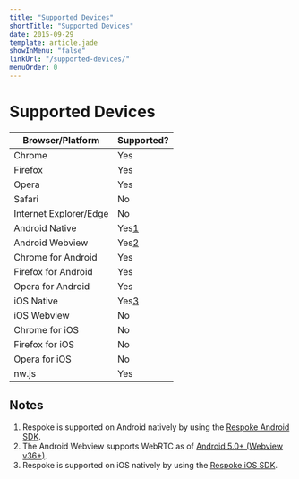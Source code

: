 ```yaml
---
title: "Supported Devices"
shortTitle: "Supported Devices"
date: 2015-09-29
template: article.jade
showInMenu: "false"
linkUrl: "/supported-devices/"
menuOrder: 0
---
```


# Supported Devices

<table class="supported-devices-matrix">
<thead>
  <tr>
    <th>Browser/Platform</th>
    <th>Supported?</th>
  </tr>
</thead>
<tbody>
  <tr>
    <td>Chrome</td>
    <td class="supported">Yes</td>
  </tr>
  <tr>
    <td>Firefox</td>
    <td class="supported">Yes</td>
  </tr>
  <tr>
    <td>Opera</td>
    <td class="supported">Yes</td>
  </tr>
  <tr>
    <td>Safari</td>
    <td class="not-supported">No</td>
  </tr>
  <tr>
    <td>Internet Explorer/Edge</td>
    <td class="not-supported">No</td>
  </tr>
  <tr>
    <td>Android Native</td>
    <td class="supported">Yes<span class="footnote"><a href="#notes">1</a></span></td>
  </tr>
  <tr>
    <td>Android Webview</td>
    <td class="supported">Yes<span class="footnote"><a href="#notes">2</a></span></td>
  </tr>
  <tr>
    <td>Chrome for Android</td>
    <td class="supported">Yes</td>
  </tr>
  <tr>
    <td>Firefox for Android</td>
    <td class="supported">Yes</td>
  </tr>
  <tr>
    <td>Opera for Android</td>
    <td class="supported">Yes</td>
  </tr>
  <tr>
    <td>iOS Native</td>
    <td class="supported">Yes<span class="footnote"><a href="#notes">3</a></span></td>
  </tr>
  <tr>
    <td>iOS Webview</td>
    <td class="not-supported">No</td>
  </tr>
  <tr>
    <td>Chrome for iOS</td>
    <td class="not-supported">No</td>
  </tr>
  <tr>
    <td>Firefox for iOS</td>
    <td class="not-supported">No</td>
  </tr>
  <tr>
    <td>Opera for iOS</td>
    <td class="not-supported">No</td>
  </tr>
  <tr>
    <td>nw.js</td>
    <td class="supported">Yes</td>
  </tr>
</tbody>
</table>

## Notes

1. Respoke is supported on Android natively by using the [Respoke Android SDK][].
2. The Android Webview supports WebRTC as of [Android 5.0+ (Webview v36+)][android webrtc].
3. Respoke is supported on iOS natively by using the [Respoke iOS SDK][].

[Respoke Android SDK]: https://github.com/respoke/respoke-sdk-android
[android webrtc]: https://developer.chrome.com/multidevice/webview/overview#does_the_new_webview_have_feature_parity_with_chrome_for_android_
[Respoke iOS SDK]: https://github.com/respoke/respoke-sdk-ios
